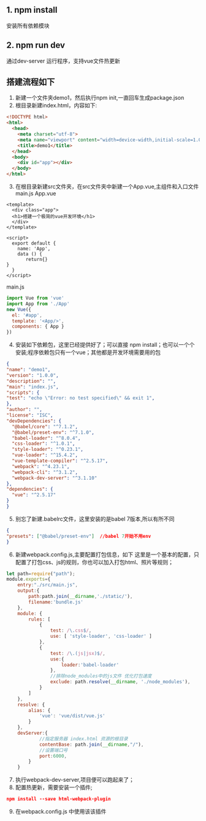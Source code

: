 
## 1. npm install
安装所有依赖模块
## 2. npm run dev
通过dev-server 运行程序，支持vue文件热更新

## 搭建流程如下
1. 新建一个文件夹demo1，然后执行npm init,一直回车生成package.json
2. 根目录新建index.html，内容如下:
``` html
<!DOCTYPE html>
<html>
  <head>
    <meta charset="utf-8">
    <meta name="viewport" content="width=device-width,initial-scale=1.0">
    <title>demo1</title>
  </head>
  <body>
    <div id="app"></div>
  </body>
</html>

```
3. 在根目录新建src文件夹，在src文件夹中新建一个App.vue,主组件和入口文件main.js
App.vue
``` vue
<template>
  <div class="app">
  <h1>搭建一个极简的vue开发环境</h1>
  </div>
</template>

<script>
  export default {
    name: 'App',
    data () {
       return{}
}
  }
</script>

```

main.js
``` javascript
import Vue from 'vue'
import App from './App'
new Vue({
  el: '#app',
  template: '<App/>',
  components: { App }
})

```
4. 安装如下依赖包，这里已经提供好了；可以直接 npm install；也可以一个个安装;程序依赖包只有一个vue；其他都是开发环境需要用的包

``` json
{
"name": "demo1",
"version": "1.0.0",
"description": "",
"main": "index.js",
"scripts": {
"test": "echo \"Error: no test specified\" && exit 1",
},
"author": "",
"license": "ISC",
"devDependencies": {
  "@babel/core": "^7.1.2",
  "@babel/preset-env": "^7.1.0",
  "babel-loader": "^8.0.4",
  "css-loader": "^1.0.1",
  "style-loader": "^0.23.1",
  "vue-loader": "^15.4.2",
  "vue-template-compiler": "^2.5.17",
  "webpack": "^4.23.1",
  "webpack-cli": "^3.1.2",
  "webpack-dev-server": "^3.1.10"
},
"dependencies": {
  "vue": "^2.5.17"
}
}
```
5. 别忘了新建.babelrc文件，这里安装的是babel 7版本,所以有所不同
``` json
{
"presets": ["@babel/preset-env"]  //babel 7开始不用env
}
```
6. 新建webpack.config.js,主要配置打包信息，如下
这里是一个基本的配置，只配置了打包css、js的规则，你也可以加入打包html、照片等规则；

``` javascript
let path=require("path");
module.exports={
    entry:"./src/main.js",
    output:{
        path:path.join(__dirname,'./static/'),
        filename:'bundle.js'
    },
    module: {
        rules: [
            {
                test: /\.css$/,
                use: [ 'style-loader', 'css-loader' ]
            },
            {
                test: /\.(js|jsx)$/,
                use:{
                    loader:'babel-loader'
                },
                //排除node_modules中的js文件 优化打包速度
                exclude: path.resolve(__dirname, './node_modules'),          
            }
        ]
    },
    resolve: {
        alias: {
            'vue': 'vue/dist/vue.js'
        }
    },
    devServer:{
            //指定服务器 index.html 资源的根目录
            contentBase: path.join(__dirname,"/"),
            //设置端口号
            port:6000,   
        }
    }
```
7. 执行webpack-dev-server,项目便可以跑起来了；
8. 配置热更新，需要安装一个插件;
``` json
npm install --save html-webpack-plugin
```
9. 在webpack.config.js 中使用该该插件
``` javascripr

```
